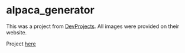 # alpaca_generator

This was a project from [DevProjects](https://www.codementor.io/projects). All images were provided on their website.

Project [here](https://www.codementor.io/projects/web/alpaca-image-generator-website-ce2oc0eus8)
